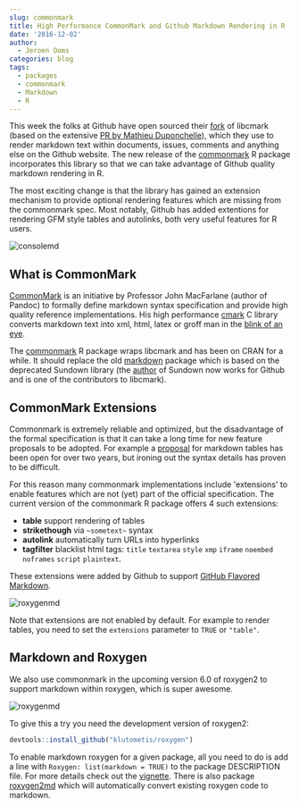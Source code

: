 ```yaml
---
slug: commonmark
title: High Performance CommonMark and Github Markdown Rendering in R
date: '2016-12-02'
author:
  - Jeroen Ooms
categories: blog
tags:
  - packages
  - commonmark
  - Markdown
  - R
---
```


This week the folks at Github have open sourced their [fork](https://github.com/github/cmark) of libcmark (based on the extensive [PR by Mathieu Duponchelle](https://github.com/jgm/cmark/pull/123)), which they use to render markdown text within documents, issues, comments and anything else on the Github website. The new release of the [commonmark](https://cran.r-project.org/web/packages/commonmark/index.html) R package incorporates this library so that we can take advantage of Github quality markdown rendering in R.

The most exciting change is that the library has gained an extension mechanism to provide optional rendering features which are missing from the commonmark spec. Most notably, Github has added extentions for rendering GFM style tables and autolinks, both very useful features for R users.

![consolemd](/assets/blog-images/consolemd.png)

## What is CommonMark

[CommonMark](https://spec.commonmark.org/) is an initiative by Professor John MacFarlane (author of Pandoc) to formally define markdown syntax specification and provide high quality reference implementations. His high performance [cmark](https://github.com/jgm/cmark) C library converts markdown text into xml, html, latex or groff man in the [blink of an eye](https://github.com/jgm/cmark#readme).

The [commonmark](https://cran.r-project.org/web/packages/commonmark/index.html) R package wraps libcmark and has been on CRAN for a while. It should replace the old [markdown](https://cran.r-project.org/web/packages/markdown/index.html) package which is based on the deprecated Sundown library (the [author](https://github.com/vmg/sundown) of Sundown now works for Github and is one of the contributors to libcmark).

## CommonMark Extensions

Commonmark is extremely reliable and optimized, but the disadvantage of the formal specification is that it can take a long time for new feature proposals to be adopted. For example a [proposal](https://talk.commonmark.org/t/tables-in-pure-markdown/81) for markdown tables has been open for over two years, but ironing out the syntax details has proven to be difficult.

For this reason many commonmark implementations include 'extensions' to enable features which are not (yet) part of the official specification. The current version of the commonmark R package offers 4 such extensions:


 - **table** support rendering of tables
 - **strikethough** via `~sometext~` syntax
 - **autolink** automatically turn URLs into hyperlinks
 - **tagfilter** blacklist html tags: `title` `textarea` `style` `xmp` `iframe`
  `noembed` `noframes` `script` `plaintext`.

These extensions were added by Github to support [GitHub Flavored Markdown](https://guides.github.com/features/mastering-markdown/).

![roxygenmd](/assets/blog-images/autolink.png)

Note that extensions are not enabled by default. For example to render tables, you need to set the `extensions` parameter to `TRUE` or `"table"`.

## Markdown and Roxygen

We also use commonmark in the upcoming version 6.0 of roxygen2 to support markdown within roxygen, which is super awesome.

![roxygenmd](/assets/blog-images/roxygenmd.png)

To give this a try you need the development version of roxygen2:

```r
devtools::install_github("klutometis/roxygen")
```

To enable markdown roxygen for a given package, all you need to do is add a line with `Roxygen: list(markdown = TRUE)` to the package DESCRIPTION file. For more details check out the [vignette](https://roxygen2.r-lib.org/articles/rd-formatting.html).
There is also package [roxygen2md](https://github.com/r-pkgs/roxygen2md) which will automatically convert existing roxygen code to markdown.
